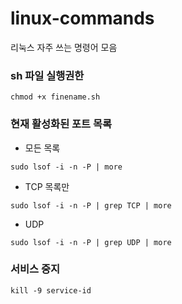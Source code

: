 # linux-commands
리눅스 자주 쓰는 명령어 모음

### sh 파일 실행권한
```
chmod +x finename.sh
```

### 현재 활성화된 포트 목록
* 모든 목록
```
sudo lsof -i -n -P | more
```
* TCP 목록만
```
sudo lsof -i -n -P | grep TCP | more
```
* UDP 
```
sudo lsof -i -n -P | grep UDP | more
```

### 서비스 중지
```
kill -9 service-id
```
